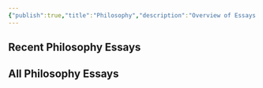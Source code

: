 ```yaml
---
{"publish":true,"title":"Philosophy","description":"Overview of Essays on Philosophy.","created":"Wednesday, March 12th 2025, 2:05:22 am","modified":"Saturday, May 31st 2025, 10:13:39 am","tags":["Essays/Philosophy"],"cssclasses":"mado-heading hide-date index-page"}
---
```



## Recent Philosophy Essays



## All Philosophy Essays


